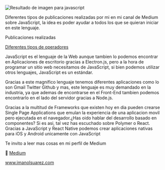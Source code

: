  ![Resultado de imagen para javascript](https://cdn-images-1.medium.com/max/1200/1*H-25KB7EbSHjv70HXrdl6w.png)



Diferentes tipos de publicaciones realizadas por mi en mi canal de Medium sobre JavaScript, la idea es poder ayudar a todos los que se quieran iniciar en este lenguaje.



Publicaciones realizadas

[Diferentes tipos de operadores](https://github.com/FranciscoImanolSuarez/Javascript/blob/master/Javascript%20operadores.md)



JavaScript es el lenguaje de la Web aunque tambien lo podemos encontrar en Aplicaciones de escritorio gracias a Electron.js, pero a la hora de programar un sitio web necesitamos de JavaScript, si bien podemos utilizar otros lenguajes, JavaScript es un estándar.

Gracias a este magnifico lenguaje tenemos diferentes aplicaciones como lo son Gmail Twitter Github y mas, este lenguaje es muy demandado en la industria, ya que ademas de encontrarse en el Front-End tambien podemos encontrarlo en el lado del servidor gracias a Node.js.

Gracias a la multitud de Frameworks que existen hoy en dia pueden crearse Single Page Applications que emulan la experiencia de una aplicacion movil pero ejecutada en el navegador.¿Has oido hablar del desarrollo basado en componentes? Si es asi, tal vez has escuchado sobre Polymer o React. Gracias a JavaScript y React Native podemos crear aplicaciones nativas para iOS y Android unicamente con JavaScript



Te invito a leer mas cosas en mi perfil de Medium

📖 [Medium](https://medium.com/@imanol_suarez?source=post_header_lockup)

www.imanolsuarez.com